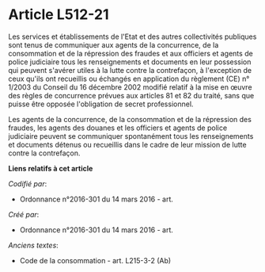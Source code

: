# Article L512-21

Les services et établissements de l'Etat et des autres collectivités publiques sont tenus de communiquer aux agents de la
concurrence, de la consommation et de la répression des fraudes et aux officiers et agents de police judiciaire tous les
renseignements et documents en leur possession qui peuvent s'avérer utiles à la lutte contre la contrefaçon, à l'exception de
ceux qu'ils ont recueillis ou échangés en application du règlement (CE) n° 1/2003 du Conseil du 16 décembre 2002 modifié
relatif à la mise en œuvre des règles de concurrence prévues aux articles 81 et 82 du traité, sans que puisse être opposée
l'obligation de secret professionnel.

Les agents de la concurrence, de la consommation et de la répression des fraudes, les agents des douanes et les officiers et
agents de police judiciaire peuvent se communiquer spontanément tous les renseignements et documents détenus ou recueillis
dans le cadre de leur mission de lutte contre la contrefaçon.

**Liens relatifs à cet article**

_Codifié par_:

  - Ordonnance n°2016-301 du 14 mars 2016 - art.

_Créé par_:

  - Ordonnance n°2016-301 du 14 mars 2016 - art.

_Anciens textes_:

  - Code de la consommation - art. L215-3-2 (Ab)

